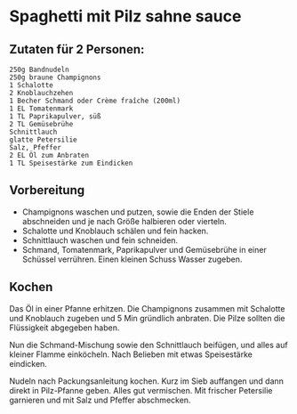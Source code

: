 # Spaghetti mit Pilz sahne sauce

## Zutaten für 2 Personen:

```
250g Bandnudeln
250g braune Champignons
1 Schalotte
2 Knoblauchzehen
1 Becher Schmand oder Crème fraîche (200ml)
1 EL Tomatenmark
1 TL Paprikapulver, süß
2 TL Gemüsebrühe
Schnittlauch
glatte Petersilie
Salz, Pfeffer
2 EL Öl zum Anbraten
1 TL Speisestärke zum Eindicken
```

## Vorbereitung

- Champignons waschen und putzen, sowie die Enden der Stiele abschneiden und je nach Größe halbieren oder vierteln.
- Schalotte und Knoblauch schälen und fein hacken.
- Schnittlauch waschen und fein schneiden.
- Schmand, Tomatenmark, Paprikapulver und Gemüsebrühe in einer Schüssel verrühren.
    Einen kleinen Schuss Wasser zugeben.

## Kochen

Das Öl in einer Pfanne erhitzen.
Die Champignons zusammen mit Schalotte und Knoblauch zugeben und 5 Min gründlich anbraten.
Die Pilze sollten die Flüssigkeit abgegeben haben.

Nun die Schmand-Mischung sowie den Schnittlauch beifügen, und alles auf kleiner Flamme einköcheln.
Nach Belieben mit etwas Speisestärke eindicken.

Nudeln nach Packungsanleitung kochen.
Kurz im Sieb auffangen und dann direkt in Pilz-Pfanne geben.
Alles gut vermischen.
Mit frischer Petersilie garnieren und mit Salz und Pfeffer abschmecken.
